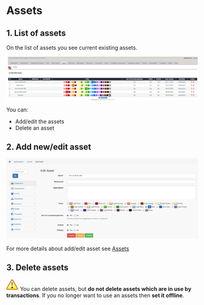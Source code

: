 # Assets

## 1. List of assets

On the list of assets you see current existing assets.

![List of assets](../../.gitbook/assets/admin_assets%20%281%29.png)

You can:

* Add/edit the assets
* Delete an asset

## 2. Add new/edit asset

![Creation of new asset](../../.gitbook/assets/assets_edit%20%281%29.png)

For more details about add/edit asset see [Assets](../the-user-side/assets.md)

## 3. Delete assets

![Important](../../.gitbook/assets/important%20%281%29.png) You can delete assets, but **do not delete assets which are in use by transactions**. If you no longer want to use an assets then **set it offline**.

